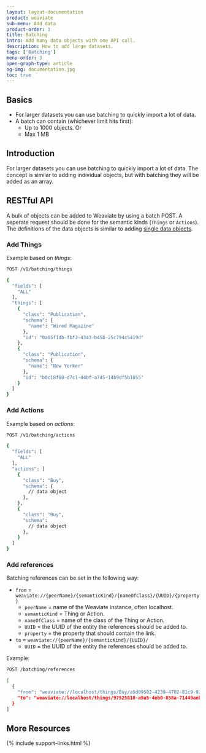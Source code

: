 ```yaml
---
layout: layout-documentation
product: weaviate
sub-menu: Add data
product-order: 1
title: Batching
intro: Add many data objects with one API call.
description: How to add large datasets.
tags: ['Batching']
menu-order: 3
open-graph-type: article
og-img: documentation.jpg
toc: true
---
```


## Basics

- For larger datasets you can use batching to quickly import a lot of data.
- A batch can contain (whichever limit hits first):
  - Up to 1000 objects. Or
  - Max 1 MB

## Introduction

For larger datasets you can use batching to quickly import a lot of data. The concept is similar to adding individual objects, but with batching they will be added as an array.

## RESTful API

A bulk of objects can be added to Weaviate by using a batch POST. A seperate request should be done for the semantic kinds (`Things` or `Actions`). The definitions of the data objects is similar to adding [single data objects](./add_and_modify.html#add-a-data-object).

### Add Things

Example based on _things_:

```bash
POST /v1/batching/things 

{
  "fields": [
    "ALL"
  ],
  "things": [
    {
      "class": "Publication",
      "schema": {
        "name": "Wired Magazine"
      },
      "id": "0a85f1db-fbf3-4343-b45b-25c794c5419d"
    },
    {
      "class": "Publication",
      "schema": {
        "name": "New Yorker"
      },
      "id": "b0c18f80-d7c1-44bf-a745-14b9df5b1055"
    }
  ]
}
```

### Add Actions

Example based on _actions_:

```bash
POST /v1/batching/actions 

{
  "fields": [
    "ALL"
  ],
  "actions": [
    {
      "class": "Buy",
      "schema": {
        // data object
      },
    },
    {
      "class": "Buy",
      "schema": 
        // data object
      },
    }
  ]
}
```

### Add references

Batching references can be set in the following way:

- `from` = `weaviate://{peerName}/{semanticKind}/{nameOfClass}/{UUID}/{property}`
  - `peerName` = name of the Weaviate instance, often localhost.
  - `semanticKind` = Thing or Action.
  - `nameOfClass` = name of the class of the Thing or Action.
  - `UUID` = the UUID of the entity the references should be added to.
  - `property` = the property that should contain the link.
- `to` = `weaviate://{peerName}/{semanticKind}/{UUID}/`
  - `UUID` = the UUID of the entity the references should be added to.

Example:

```bash
POST /batching/references

[
  {
    "from": "weaviate://localhost/things/Buy/a5d09582-4239-4702-81c9-92a6e0122bb4/products",
    "to": "weaviate://localhost/things/97525810-a9a5-4eb0-858a-71449aeb007f"
  }
]
```

## More Resources

{% include support-links.html %}